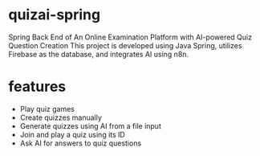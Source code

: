 # quizai-spring
Spring Back End of An Online Examination Platform with AI-powered Quiz Question Creation
This project is developed using Java Spring, utilizes Firebase as the database, and integrates AI using n8n.
# features
- Play quiz games
- Create quizzes manually
- Generate quizzes using AI from a file input
- Join and play a quiz using its ID
- Ask AI for answers to quiz questions
  
